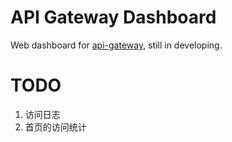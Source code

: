 # API Gateway Dashboard

Web dashboard for [api-gateway](https://github.com/restran/api-gateway), still in developing.

# TODO

1. 访问日志
2. 首页的访问统计

